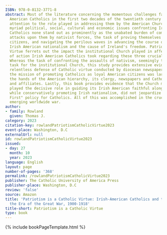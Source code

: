 ```yaml
---
ISBN: 978-0-8132-3771-8
abstract: Most of the literature concerning the momentous challenges facing Irish
  American Catholics in the first two decades of the twentieth century pay but scant
  attention to the role played in addressing them by the American Church. Among the
  myriad political, social, cultural and economic issues confronting Irish American
  Catholics none stand out as prominently as the unabated burden of combatting scurrilous
  attacks upon them by nativist forces, the task of proving themselves as loyal American
  citizens, and navigating the perilous waves in advancing the course of directing
  Irish American nationalism and the cause of Ireland's freedom. Patriotism is a Catholic
  Virtue ferrets out the impact the institutional Church played in affecting the course
  of action Irish American Catholics took regarding these three crucial missions.
  Whereas the task of confronting the assaults of nativism, seemingly the natural
  task for the institutional Church, this study provides extensive evidence of the
  relentless defense of Catholic virtue conducted by diocesan newspapers. Similarly,
  the mission of promoting Catholics as loyal American citizens was largely left in
  the hands of the American hierarchy, its clergy, newspapers and Catholic societies
  and affiliates. Lastly, this book provides evidence that the Church may well have
  played the decisive role in guiding its Irish American faithful along paths that,
  while conservatively promoting Irish nationalism, did not jeopardize an "American
  First" policy for Catholics. All of this was accomplished in the crucible of an
  emerging worldwide war.
author:
- family: Rowland
  given: Thomas J.
category: 2023
citation-key: rowlandPatriotismCatholicVirtue2023
event-place: Washington, D.C
externalUrl: null
id: rowlandPatriotismCatholicVirtue2023
issued:
- day: 27
  month: 10
  year: 2023
language: English
layout: page
number-of-pages: '368'
permalink: /rowlandPatriotismCatholicVirtue2023
publisher: The Catholic University of America Press
publisher-place: Washington, D.C
review: 'false'
source: Amazon
title: 'Patriotism is a Catholic Virtue: Irish-American Catholics and the Church in
  the Era of the Great War, 1900-1918'
title-short: Patriotism is a Catholic Virtue
type: book
---
```

{% include bookPageTemplate.html %}